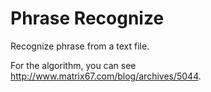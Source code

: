 Phrase Recognize
===============

Recognize phrase from a text file.

For the algorithm, you can see http://www.matrix67.com/blog/archives/5044.
